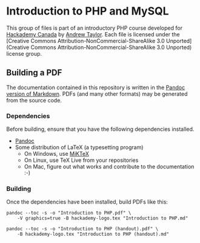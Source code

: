 # Introduction to PHP and MySQL #

This group of files is part of an introductory PHP course developed for [Hackademy Canada](https://twitter.com/HackademyCA) by [Andrew Taylor](https://twitter.com/RooHTaylor).  Each file is licensed under the [Creative Commons Attribution-NonCommercial-ShareAlike 3.0 Unported](Creative Commons Attribution-NonCommercial-ShareAlike 3.0 Unported) license group.

## Building a PDF ##

The documentation contained in this repository is written in the [Pandoc version of Markdown](http://johnmacfarlane.net/pandoc/README.html#pandocs-markdown). PDFs (and many other formats) may be generated from the source code.

### Dependencies ###

Before building, ensure that you have the following dependencies installed.

* [Pandoc](http://johnmacfarlane.net/pandoc/)
* Some distribution of LaTeX (a typesetting program)
    * On Windows, use [MiKTeX](http://miktex.org/)
    * On Linux, use TeX Live from your repositories
    * On Mac, figure out what works and contribute to the documentation :-)

### Building ###

Once the dependencies have been installed, build PDFs like this:

    pandoc --toc -s -o "Introduction to PHP.pdf" \
        -V graphics=true -B hackademy-logo.tex "Introduction to PHP.md"

    pandoc --toc -s -o "Introduction to PHP (handout).pdf" \
        -B hackademy-logo.tex "Introduction to PHP (handout).md"
